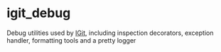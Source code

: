 # igit_debug
Debug utilities used by [IGit](https://www.google.com), including inspection decorators, exception handler, formatting tools and a pretty logger
